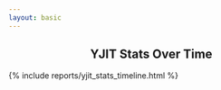 ```yaml
---
layout: basic
---
```


<h2 style="text-align: center;">YJIT Stats Over Time</h2>

<div class="timeline_report">
{% include reports/yjit_stats_timeline.html %}
</div>

<script>
    document.getElementById("bottom_selection_checkboxes").style.display = "block";
    var checkboxes = document.querySelectorAll("#bottom_selection_checkboxes li input");
    var stats_select = document.getElementById("stat_field_dropdown_select");

    function setHashParamFromCheckboxes() {
        //console.log("setHashParamFromCheckboxes");
        var newHash = document.timeline_data.current_stat;
        checkboxes.forEach(function (cb) {
            if(cb.checked) {
                var bench = cb.getAttribute("data-benchmark");
                newHash += "+" + bench
            }
        });

        window.location.hash = newHash;
    }

    function setCheckboxesFromHashParam() {
        var hash = window.location.hash;
        var benchmarks = hash.slice(1).split("+");
        document.timeline_data.current_stat = benchmarks.unshift();

        var benchHash = {};
        benchmarks.forEach(function (bench) {
            benchHash[bench] = true;
        });

        checkboxes.forEach(function (cb) {
            var bench = cb.getAttribute("data-benchmark");
            if(benchHash[bench]) {
                if(!cb.checked) {
                    cb.checked = true;
                    updateCheckbox(cb);
                }
            } else {
                if(cb.checked) {
                    cb.checked = false;
                    updateCheckbox(cb);
                }
            }
        });
    }

    function updateCheckbox(cb) {
        var bench = cb.getAttribute("data-benchmark");
        var legendBox = document.querySelector("#timeline_legend_child li[data-benchmark=\"" + bench + "\"]");
        var graphSeries = document.querySelector("svg g.prod_ruby_with_yjit-" + bench);

        var thisDataSeries;
        data_series.forEach(function (series) {
            if(series.name == "prod_ruby_with_yjit-" + bench) {
                thisDataSeries = series;
            }
        });

        if(cb.checked) {
            /* Make series visible */
            thisDataSeries.visible = true;
            legendBox.style.display = "inline-block";
            graphSeries.style.visibility = "visible";
        } else {
            /* Make series invisible */
            thisDataSeries.visible = false;
            legendBox.style.display = "none";
            graphSeries.style.visibility = "hidden";
        }

    }

    function rescaleGraphFromCheckboxes() {
        // Find the new data scale based on visible series
        var minY = 0.0;
        var maxY = 1.0;
        data_series.forEach(function (series) {
            if(series.visible && series.value_range[0] < minY) {
                minY = series.value_range[0];
            }
            if(series.visible && series.value_range[1] > maxY) {
                maxY = series.value_range[1];
            }
        });
        var yAxis = document.timeline_data.y_axis;
        var yAxisFunc = document.timeline_data.y_axis_function;
        var xAxisFunc = document.timeline_data.x_axis_function;

        yAxisFunc.domain([minY, maxY]);
        yAxis.scale(yAxisFunc);
        document.timeline_data.top_svg_group.call(yAxis);

        // Rescale the visible graph lines
        data_series.forEach(function (series) {
            if(series.visible) {
                var seriesName = "prod_ruby_with_yjit-" + series.benchmark;
                var svgGroup = d3.select("svg g." + seriesName);

                // Rescale the graph line
                var svgPath = svgGroup.select("path");
                svgPath.datum(series.data).attr("d", d3.line()
                    .x(function(d) { return xAxisFunc(d.time); })
                    .y(function(d) { return yAxisFunc(d[document.timeline_data.current_stat]); })
                    );

                // Rescale the circles
                var svgCircles = svgGroup.selectAll("circle.centerdot." + seriesName)
                    .data(series.data)
                    .attr("cy", function(d) { return yAxisFunc(d.value); })
                    ;
            }
        });

    }

    window.addEventListener("hashchange", function () {
        setCheckboxesFromHashParam();
    });
    stats_select.addEventListener("change", function () {
        // Set up new timeline_data.current_stat
        document.timeline_data.current_stat = stats_select.value;
        console.log("Setting current stat to", document.timeline_data.current_stat);

        setHashParamFromCheckboxes(); // new current_stat goes into the hashparam
        rescaleGraphFromCheckboxes(); // it also resets the graph scaling
    });

    setCheckboxesFromHashParam();
    rescaleGraphFromCheckboxes();

    checkboxes.forEach(function (cb) {
        cb.addEventListener('change', function (event) {
            updateCheckbox(this);
            rescaleGraphFromCheckboxes();
            setHashParamFromCheckboxes();
        });
    });
</script>
